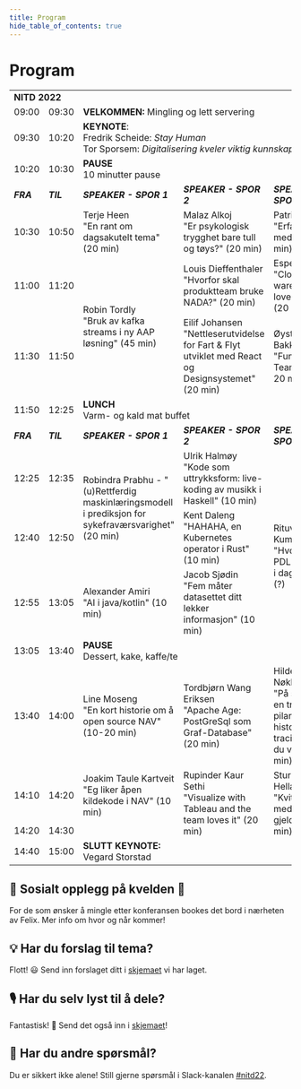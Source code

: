 ```yaml
---
title: Program
hide_table_of_contents: true
---
```


# Program

<table>
    <tr>
        <td colspan="5"><strong>NITD 2022</strong></td>
    </tr>
    <tr>
        <td>09:00</td>
        <td>09:30</td>
        <td colspan="3"><strong>VELKOMMEN:</strong> Mingling og lett servering</td>
    </tr>
    <tr>
        <td>09:30</td>
        <td>10:20</td>
        <td className={"textCenter"} colspan="3"><strong>KEYNOTE</strong>: <br /> Fredrik Scheide: <i>Stay Human</i> <br /> Tor Sporsem: <i>Digitalisering kveler viktig kunnskap</i></td>
    </tr>
    <tr>
        <td>10:20</td>
        <td>10:30</td>
        <td colspan="3"><strong>PAUSE</strong> <br /> 10 minutter pause</td>
    </tr>
    <tr>
        <td><i><strong>FRA</strong></i></td>
        <td><i><strong>TIL</strong></i></td>
        <td><i><strong>SPEAKER - SPOR 1</strong></i></td>
        <td><i><strong>SPEAKER - SPOR 2</strong></i></td>
        <td><i><strong>SPEAKER - SPOR 3</strong></i></td>
    </tr>
    <tr>
        <td>10:30</td>
        <td>10:50</td>
        <td>Terje Heen <br /> "En rant om dagsakutelt tema" (20 min)</td>
        <td>Malaz Alkoj <br /> "Er psykologisk trygghet bare tull og tøys?" (20 min)</td>
        <td>Patrick || Ivar <br /> "Erfaringer med dbt" (20 min)</td>
    </tr>
    <tr>
        <td>11:00</td>
        <td>11:20</td>
        <td rowspan="2">Robin Tordly <br /> "Bruk av kafka streams i ny AAP løsning" (45 min)</td>
        <td>Louis Dieffenthaler "Hvorfor skal produktteam bruke NADA?" (20 min)</td>
        <td>Espen || Ivar <br /> "Cloud data warehouse, a love story?" (20 min)</td>
    </tr>
    <tr>
        <td>11:30</td>
        <td>11:50</td>
        <td>Eilif Johansen <br /> "Nettleserutvidelse for Fart & Flyt utviklet med React og Designsystemet" (20 min)</td>
        <td>Øystein Bakken <br /> "Funksjonelle Team" (10-20 min)</td>
    </tr>
    <tr>
        <td>11:50</td>
        <td>12:25</td>
        <td className={"textCenter"} colspan="3"><strong>LUNCH</strong> <br /> Varm- og kald mat buffet</td>
    </tr>
    <tr>
        <td><i><strong>FRA</strong></i></td>
        <td><i><strong>TIL</strong></i></td>
        <td><i><strong>SPEAKER - SPOR 1</strong></i></td>
        <td><i><strong>SPEAKER - SPOR 2</strong></i></td>
        <td><i><strong>SPEAKER - SPOR 3</strong></i></td>
    </tr>
    <tr>
        <td>12:25</td>
        <td>12:35</td>
        <td rowspan="2">Robindra Prabhu - "(u)Rettferdig maskinlæringsmodell i prediksjon for sykefraværsvarighet" (20 min)</td>
        <td>Ulrik Halmøy <br /> "Kode som uttrykksform: live-koding av musikk i Haskell" (10 min)</td>
        <td rowspan="4">Rituvsh Kumar <br /> "Hvordan PDL fungere i dag i NAV" (?)</td>
    </tr>
    <tr>
        <td>12:40</td>
        <td>12:50</td>
        <td>Kent Daleng <br /> "HAHAHA, en Kubernetes operator i Rust" (10 min)</td>
    </tr>
    <tr>
        <td>12:55</td>
        <td>13:05</td>
        <td>Alexander Amiri <br /> "AI i java/kotlin" (10 min)</td>
        <td>Jacob Sjødin <br /> "Fem måter datasettet ditt lekker informasjon" (10 min)</td>
    </tr>
    <tr>
        <td>13:05</td>
        <td>13:40</td>
        <td className={"textCenter"} colspan="3"><strong>PAUSE</strong> <br /> Dessert, kake, kaffe/te</td>
    </tr>
    <tr>
        <td>13:40</td>
        <td>14:00</td>
        <td>Line Moseng <br /> "En kort historie om å open source NAV" (10-20 min)</td>
        <td>Tordbjørn Wang Eriksen <br /> "Apache Age: PostGreSql som Graf-Database" (20 min)</td>
        <td>Hilde Nøkland <br /> "På sporet av en tredje pilar (eller en historie om tracing om du vil)" (20 min)</td>
    </tr>
    <tr>
        <td>14:10</td>
        <td>14:20</td>
        <td>Joakim Taule Kartveit <br /> "Eg liker åpen kildekode i NAV" (10 min)</td>
        <td rowspan="2">Rupinder Kaur Sethi <br /> "Visualize with Tableau and the team loves it" (20 min)</td>
        <td rowspan="2">Sturle Helland <br /> "Kvitt deg med teknisk gjeld" (20 min)</td>
    </tr>  
    <tr>
        <td>14:20</td>
        <td>14:30</td>
    </tr>  
    <tr>
        <td>14:40</td>
        <td>15:00</td>
        <td className={"textCenter"} colspan="3"><strong>SLUTT KEYNOTE:</strong> <br /> Vegard Storstad</td>
    </tr>
</table>

## 🍻 Sosialt opplegg på kvelden 🍻
For de som ønsker å mingle etter konferansen bookes det bord i nærheten av Felix. Mer info om hvor og når kommer!

## 💡 Har du forslag til tema? 

Flott! 😃 Send inn forslaget ditt i [skjemaet](https://forms.office.com/Pages/ResponsePage.aspx?id=NGU2YsMeYkmIaZtVNSedCyKMKHMBvzVPtRUZDMBRSnxUQzVXMTE2NFlFN0ZDMDlER0NRNzNNSDZKWi4u) vi har laget.

## 🎙 Har du selv lyst til å dele?

Fantastisk! 🤩 Send det også inn i [skjemaet](https://forms.office.com/Pages/ResponsePage.aspx?id=NGU2YsMeYkmIaZtVNSedCyKMKHMBvzVPtRUZDMBRSnxUQzVXMTE2NFlFN0ZDMDlER0NRNzNNSDZKWi4u)!

## 🤔 Har du andre spørsmål?

Du er sikkert ikke alene! Still gjerne spørsmål i Slack-kanalen [#nitd22](https://nav-it.slack.com/archives/C03A11UFPK5).
